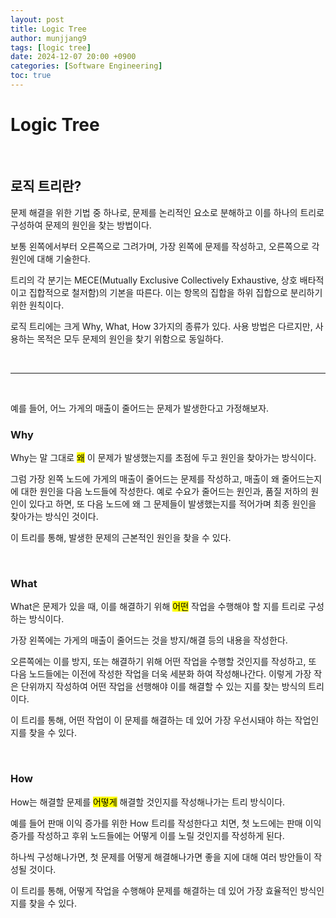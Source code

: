 ```yaml
---
layout: post
title: Logic Tree
author: munjjang9
tags: [logic tree]
date: 2024-12-07 20:00 +0900
categories: [Software Engineering]
toc: true
---
```


# Logic Tree

<br>

## 로직 트리란?

문제 해결을 위한 기법 중 하나로, 문제를 논리적인 요소로 분해하고 이를 하나의 트리로 구성하여 문제의 원인을 찾는 방법이다.

보통 왼쪽에서부터 오른쪽으로 그려가며, 가장 왼쪽에 문제를 작성하고, 오른쪽으로 각 원인에 대해 기술한다.

트리의 각 분기는 MECE(Mutually Exclusive Collectively Exhaustive, 상호 배타적이고 집합적으로 철저함)의 기본을 따른다. 이는 항목의 집합을 하위 집합으로 분리하기 위한 원칙이다.

로직 트리에는 크게 Why, What, How 3가지의 종류가 있다. 사용 방법은 다르지만, 사용하는 목적은 모두 문제의 원인을 찾기 위함으로 동일하다.

<br>

---

<br>

예를 들어, 어느 가게의 매출이 줄어드는 문제가 발생한다고 가정해보자.

### Why

Why는 말 그대로 <mark>왜</mark> 이 문제가 발생했는지를 초점에 두고 원인을 찾아가는 방식이다.

그럼 가장 왼쪽 노드에 가게의 매출이 줄어드는 문제를 작성하고, 매출이 왜 줄어드는지에 대한 원인을 다음 노드들에 작성한다. 예로 수요가 줄어드는 원인과, 품질 저하의 원인이 있다고 하면, 또 다음 노드에 왜 그 문제들이 발생했는지를 적어가며 최종 원인을 찾아가는 방식인 것이다.

이 트리를 통해, 발생한 문제의 근본적인 원인을 찾을 수 있다.

<br>

### What

What은 문제가 있을 때, 이를 해결하기 위해 <mark>어떤</mark> 작업을 수행해야 할 지를 트리로 구성하는 방식이다.

가장 왼쪽에는 가게의 매출이 줄어드는 것을 방지/해결 등의 내용을 작성한다.

오른쪽에는 이를 방지, 또는 해결하기 위해 어떤 작업을 수행할 것인지를 작성하고, 또 다음 노드들에는 이전에 작성한 작업을 더욱 세분화 하여 작성해나간다. 이렇게 가장 작은 단위까지 작성하여 어떤 작업을 선행해야 이를 해결할 수 있는 지를 찾는 방식의 트리이다.

이 트리를 통해, 어떤 작업이 이 문제를 해결하는 데 있어 가장 우선시돼야 하는 작업인 지를 찾을 수 있다.

<br>

### How

How는 해결할 문제를 <mark>어떻게</mark> 해결할 것인지를 작성해나가는 트리 방식이다.

예를 들어 판매 이익 증가를 위한 How 트리를 작성한다고 치면, 첫 노드에는 판매 이익 증가를 작성하고 후위 노드들에는 어떻게 이를 노릴 것인지를 작성하게 된다.

하나씩 구성해나가면, 첫 문제를 어떻게 해결해나가면 좋을 지에 대해 여러 방안들이 작성될 것이다. 

이 트리를 통해, 어떻게 작업을 수행해야 문제를 해결하는 데 있어 가장 효율적인 방식인지를 찾을 수 있다.

